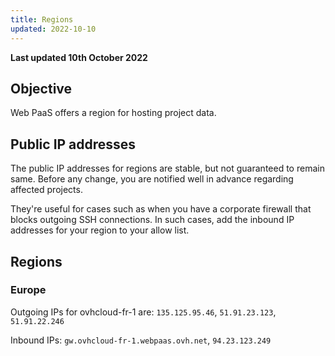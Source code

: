 ```yaml
---
title: Regions
updated: 2022-10-10
---
```


**Last updated 10th October 2022**



## Objective  

Web PaaS offers a region for hosting project data.


## Public IP addresses

The public IP addresses for regions are stable, but not guaranteed to remain same.
Before any change, you are notified well in advance regarding affected projects.

They're useful for cases such as when you have a corporate firewall that blocks outgoing SSH connections.
In such cases, add the inbound IP addresses for your region to your allow list.

## Regions

### Europe

Outgoing IPs for ovhcloud-fr-1 are: `135.125.95.46`, `51.91.23.123`, `51.91.22.246`

Inbound IPs: `gw.ovhcloud-fr-1.webpaas.ovh.net`, `94.23.123.249`



